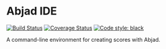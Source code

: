 Abjad IDE
=========

[![Build Status](https://travis-ci.org/Abjad/ide.svg?branch=master)](https://travis-ci.org/Abjad/ide)
[![Coverage Status](https://coveralls.io/repos/github/Abjad/ide/badge.svg?branch=master)](https://coveralls.io/github/Abjad/ide?branch=master)
[![Code style: black](https://img.shields.io/badge/code%20style-black-000000.svg)](https://github.com/ambv/black)

A command-line environment for creating scores with Abjad.
